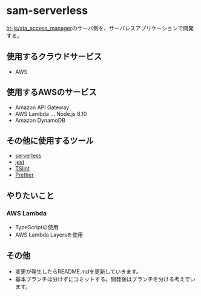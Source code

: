# sam-serverless

[hr-js/sta_access_manager](https://github.com/hr-js/sta_access_manager)のサーバ側を、サーバレスアプリケーションで開発する。

## 使用するクラウドサービス

- AWS

## 使用するAWSのサービス

- Amazon API Gateway
- AWS Lambda ... Node.js 8.10
- Amazon DynamoDB

## その他に使用するツール

- [serverless](https://serverless.com/)
- [jest](https://jestjs.io/)
- [TSlint](https://palantir.github.io/tslint/)
- [Prettier](https://prettier.io/)

## やりたいこと

### AWS Lambda

- TypeScriptの使用
- AWS Lambda Layersを使用

## その他

- 変更が発生したらREADME.mdを更新していきます。
- 基本ブランチは分けずにコミットする。開発後はブランチを分ける考えでいます。